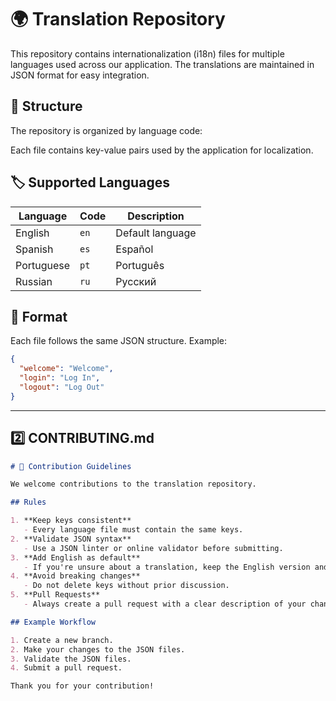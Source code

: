 # 🌍 Translation Repository

This repository contains internationalization (i18n) files for multiple languages used across our application. The translations are maintained in JSON format for easy integration.

## 📂 Structure

The repository is organized by language code:


Each file contains key-value pairs used by the application for localization.

## 🏷️ Supported Languages

| Language   | Code | Description  |
|------------|------|---------------|
| English    | `en` | Default language |
| Spanish    | `es` | Español |
| Portuguese | `pt` | Português |
| Russian    | `ru` | Русский |

## 📝 Format

Each file follows the same JSON structure. Example:

```json
{
  "welcome": "Welcome",
  "login": "Log In",
  "logout": "Log Out"
}
````


---

## 2️⃣ **CONTRIBUTING.md**

```markdown
# 🤝 Contribution Guidelines

We welcome contributions to the translation repository.

## Rules

1. **Keep keys consistent**  
   - Every language file must contain the same keys.
2. **Validate JSON syntax**  
   - Use a JSON linter or online validator before submitting.
3. **Add English as default**  
   - If you're unsure about a translation, keep the English version and flag it for review.
4. **Avoid breaking changes**  
   - Do not delete keys without prior discussion.
5. **Pull Requests**  
   - Always create a pull request with a clear description of your changes.

## Example Workflow

1. Create a new branch.
2. Make your changes to the JSON files.
3. Validate the JSON files.
4. Submit a pull request.

Thank you for your contribution!


